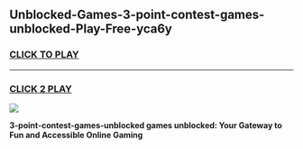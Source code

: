
## Unblocked-Games-3-point-contest-games-unblocked-Play-Free-yca6y
<h3>
<a href="https://premium76.site?title=3-point-contest-games-unblocked&ref=09A">CLICK TO PLAY</a></h3>
<hr>

<h3>
<a href="https://premium76.site?title=3-point-contest-games-unblocked&ref=09A">CLICK 2 PLAY</a>
  
</h3>

<a href="https://premium76.site?title=3-point-contest-games-unblocked&ref=09A"><img src="https://clearcache.store/games.png"></a>


**3-point-contest-games-unblocked games unblocked: Your Gateway to Fun and Accessible Online Gaming**
